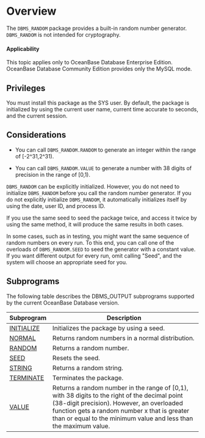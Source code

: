 Overview
===================================

The `DBMS_RANDOM` package provides a built-in random number generator. `DBMS_RANDOM` is not intended for cryptography.

<main id="notice" >
    <h4>Applicability</h4>
    <p>This topic applies only to OceanBase Database Enterprise Edition. OceanBase Database Community Edition provides only the MySQL mode. </p>
  </main>

Privileges
-------------------------

You must install this package as the SYS user. By default, the package is initialized by using the current user name, current time accurate to seconds, and the current session.

Considerations
-------------------------

* You can call `DBMS_RANDOM.RANDOM` to generate an integer within the range of [-2^31,2^31).

* You can call `DBMS_RANDOM.VALUE` to generate a number with 38 digits of precision in the range of [0,1).

`DBMS_RANDOM` can be explicitly initialized. However, you do not need to initialize `DBMS_RANDOM` before you call the random number generator. If you do not explicitly initialize `DBMS_RANDOM`, it automatically initializes itself by using the date, user ID, and process ID.

If you use the same seed to seed the package twice, and access it twice by using the same method, it will produce the same results in both cases.

In some cases, such as in testing, you might want the same sequence of random numbers on every run. To this end, you can call one of the overloads of `DBMS_RANDOM.SEED` to seed the generator with a constant value. If you want different output for every run, omit calling "Seed", and the system will choose an appropriate seed for you.

Subprograms
--------------------------

The following table describes the DBMS_OUTPUT subprograms supported by the current OceanBase Database version.


| **Subprogram** | **Description** |
|--------------------------------------|---------------------------------------------------|
| [INITIALIZE](../12700.dbms-random-oracle/200.initialize-random-oracle.md) | Initializes the package by using a seed.  |
| [NORMAL](../12700.dbms-random-oracle/300.normal-oracle.md) | Returns random numbers in a normal distribution.  |
| [RANDOM](../12700.dbms-random-oracle/400.random-oracle.md) | Returns a random number.  |
| [SEED](../12700.dbms-random-oracle/500.seed-oracle.md) | Resets the seed.  |
| [STRING](../12700.dbms-random-oracle/600.string-oracle.md) | Returns a random string.  |
| [TERMINATE](../12700.dbms-random-oracle/700.terminate-oracle.md) | Terminates the package.  |
| [VALUE](../12700.dbms-random-oracle/800.value-oracle.md) | Returns a random number in the range of [0,1), with 38 digits to the right of the decimal point (38-digit precision). However, an overloaded function gets a random number x that is greater than or equal to the minimum value and less than the maximum value.  |
